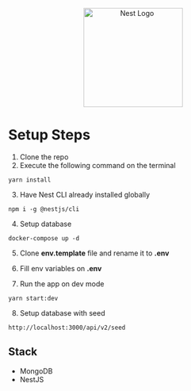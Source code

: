 <p align="center">
  <a href="http://nestjs.com/" target="blank"><img src="https://nestjs.com/img/logo-small.svg" width="200" alt="Nest Logo" /></a>
</p>

# Setup Steps

1. Clone the repo
2. Execute the following command on the terminal

```
yarn install
```

3. Have Nest CLI already installed globally

```
npm i -g @nestjs/cli
```

4. Setup database

```
docker-compose up -d
```

5. Clone **env.template** file and rename it to **.env**

6. Fill env variables on **.env**

7. Run the app on dev mode

```
yarn start:dev
```

8. Setup database with seed

```
http://localhost:3000/api/v2/seed
```

## Stack

- MongoDB
- NestJS
